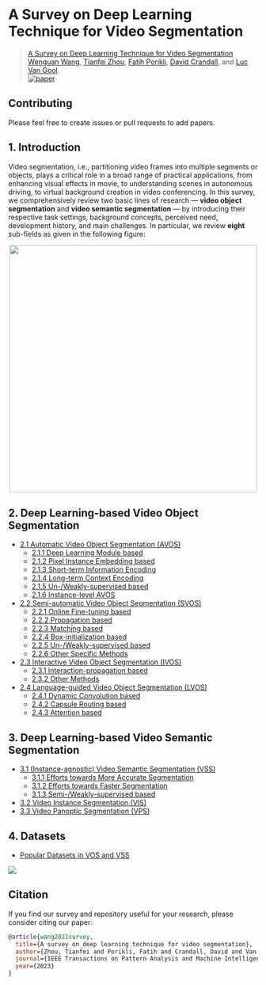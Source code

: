 # A Survey on Deep Learning Technique for Video Segmentation

> [A Survey on Deep Learning Technique for Video Segmentation](https://arxiv.org/abs/2107.01153) <br>
> [Wenguan Wang](https://sites.google.com/view/wenguanwang), [Tianfei Zhou](https://www.tfzhou.com/), [Fatih Porikli](http://www.porikli.com/), [David Crandall](https://homes.luddy.indiana.edu/djcran/), and [Luc Van Gool](https://scholar.google.com/citations?user=TwMib_QAAAAJ). <br>
> [![paper](https://img.shields.io/badge/Paper-arxiv-b31b1b)](https://arxiv.org/abs/2107.01153)

## Contributing 

Please feel free to create issues or pull requests to add papers.

## 1. Introduction
Video segmentation, i.e., partitioning video frames into multiple segments or objects, plays a critical role in a broad range of practical applications, from enhancing visual effects in movie, to understanding scenes in autonomous driving, to virtual background creation in video conferencing. In this survey, we comprehensively review two basic lines of research — **video object segmentation** and **video semantic segmentation** — by introducing their respective task settings, background concepts, perceived need, development history, and main challenges. In particular, we review **eight** sub-fields as given in the following figure:

<p align="center">
  <img src="overview.png" width="500">
</p>


## 2. Deep Learning-based Video Object Segmentation

- [2.1 Automatic Video Object Segmentation (AVOS)](https://github.com/tfzhou/VS-Survey/blob/main/2-VOS.md#21-automatic-video-object-segmentation-avos)
  - [2.1.1 Deep Learning Module based](https://github.com/tfzhou/VS-Survey/blob/main/2-VOS.md#211-deep-learning-module-based)
  - [2.1.2 Pixel Instance Embedding based](https://github.com/tfzhou/VS-Survey/blob/main/2-VOS.md#212-pixel-instance-embedding-based)
  - [2.1.3 Short-term Information Encoding](https://github.com/tfzhou/VS-Survey/blob/main/2-VOS.md#213-short-term-information-encoding)
  - [2.1.4 Long-term Context Encoding](https://github.com/tfzhou/VS-Survey/blob/main/2-VOS.md#214-long-term-context-encoding)
  - [2.1.5 Un-/Weakly-supervised based](https://github.com/tfzhou/VS-Survey/blob/main/2-VOS.md#215-un/weakly-supervised-based)
  - [2.1.6 Instance-level AVOS](https://github.com/tfzhou/VS-Survey/blob/main/2-VOS.md#216-instance-level-AVOS)
- [2.2 Semi-automatic Video Object Segmentation (SVOS)](https://github.com/tfzhou/VS-Survey/blob/main/2-VOS.md#22-semi-automatic-video-object-segmentation-svos)
  - [2.2.1 Online Fine-tuning based](https://github.com/tfzhou/VS-Survey/blob/main/2-VOS.md#221-online-fine-tuning-based)
  - [2.2.2 Propagation based](https://github.com/tfzhou/VS-Survey/blob/main/2-VOS.md#222-propagation-based)
  - [2.2.3 Matching based](https://github.com/tfzhou/VS-Survey/blob/main/2-VOS.md#223-matching-based)
  - [2.2.4 Box-initialization based](https://github.com/tfzhou/VS-Survey/blob/main/2-VOS.md#224-box-initialization-based)
  - [2.2.5  Un-/Weakly-supervised based](https://github.com/tfzhou/VS-Survey/blob/main/2-VOS.md#225-un-/weakly-supervised-based)
  - [2.2.6  Other Specific Methods](https://github.com/tfzhou/VS-Survey/blob/main/2-VOS.md#226-other-specific-methods)
- [2.3 Interactive Video Object Segmentation (IVOS)](https://github.com/tfzhou/VS-Survey/blob/main/2-VOS.md#23-interactive-video-object-segmentation-ivos)
  - [2.3.1 Interaction-propagation based](https://github.com/tfzhou/VS-Survey/blob/main/2-VOS.md#231-interaction-propagation-based)
  - [2.3.2 Other Methods](https://github.com/tfzhou/VS-Survey/blob/main/2-VOS.md#232-other-methods)
- [2.4 Language-guided Video Object Segmentation (LVOS)](https://github.com/tfzhou/VS-Survey/blob/main/2-VOS.md#24-language-guided-video-object-segmentation-lvos)
  - [2.4.1 Dynamic Convolution based](https://github.com/tfzhou/VS-Survey/blob/main/2-VOS.md#241-dynamic-convolution-based)
  - [2.4.2 Capsule Routing based](https://github.com/tfzhou/VS-Survey/blob/main/2-VOS.md#242-capsule-routing-based)
  - [2.4.3 Attention based](https://github.com/tfzhou/VS-Survey/blob/main/2-VOS.md#243-attention-based)
## 3. Deep Learning-based Video Semantic Segmentation
- [3.1 (Instance-agnostic) Video Semantic Segmentation (VSS)](https://github.com/tfzhou/VS-Survey/blob/main/3-VSS.md#31-instance-agnostic-video-semantic-segmentation-vss)
  - [3.1.1 Efforts towards More Accurate Segmentation](https://github.com/tfzhou/VS-Survey/blob/main/3-VSS.md#311-efforts-toward-more-accurate-segmentation)
  - [3.1.2 Efforts towards Faster Segmentation](https://github.com/tfzhou/VS-Survey/blob/main/3-VSS.md#312-efforts-towards-faster-segmentation)
  - [3.1.3 Semi-/Weakly-supervised based](https://github.com/tfzhou/VS-Survey/blob/main/3-VSS.md#313-semi/weakly-supervised-based)
- [3.2 Video Instance Segmentation (VIS)](https://github.com/tfzhou/VS-Survey/blob/main/3-VSS.md#32-video-instance-segmentation-vis)
- [3.3 Video Panoptic Segmentation (VPS)](https://github.com/tfzhou/VS-Survey/blob/main/3-VSS.md#33-video-panoptic-segmentation-vps)

## 4. Datasets
- [Popular Datasets in VOS and VSS](https://github.com/tfzhou/VS-Survey/blob/main/4-Datasets.md)

![](dataset.png)

## Citation

If you find our survey and repository useful for your research, please consider citing our paper:
```bibtex
@article{wang2021survey,
  title={A survey on deep learning technique for video segmentation},
  author={Zhou, Tianfei and Porikli, Fatih and Crandall, David and Van Gool, Luc and Wang, Wenguan},
  journal={IEEE Transactions on Pattern Analysis and Machine Intelligence},
  year={2023}
}
```

